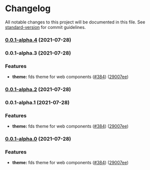 # Changelog

All notable changes to this project will be documented in this file. See [standard-version](https://github.com/conventional-changelog/standard-version) for commit guidelines.

### [0.0.1-alpha.4](https://github.com/finastra/finastra-design-system/compare/@finastra/fds-theme@0.0.1-alpha.3...@finastra/fds-theme@0.0.1-alpha.4) (2021-07-28)

### 0.0.1-alpha.3 (2021-07-28)

### Features

- **theme:** fds theme for web components ([#384](https://github.com/finastra/finastra-design-system/issues/384)) ([29007ee](https://github.com/finastra/finastra-design-system/commit/29007ee3b2c711ae68505487f7653404a177cead))

### [0.0.1-alpha.2](https://github.com/finastra/finastra-design-system/compare/@finatra/fds-theme@0.0.1-alpha.1...@finatra/fds-theme@0.0.1-alpha.2) (2021-07-28)

### 0.0.1-alpha.1 (2021-07-28)

### Features

- **theme:** fds theme for web components ([#384](https://github.com/finastra/finastra-design-system/issues/384)) ([29007ee](https://github.com/finastra/finastra-design-system/commit/29007ee3b2c711ae68505487f7653404a177cead))

### [0.0.1-alpha.0](https://github.com/finastra/finastra-design-system/compare/v2.0.2...v0.0.1-alpha.0) (2021-07-28)

### Features

- **theme:** fds theme for web components ([#384](https://github.com/finastra/finastra-design-system/issues/384)) ([29007ee](https://github.com/finastra/finastra-design-system/commit/29007ee3b2c711ae68505487f7653404a177cead))
